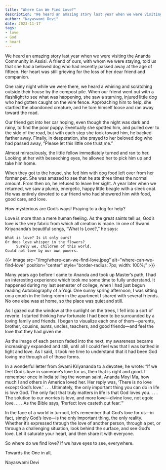 ```yaml
---
title: "Where Can We Find Love?"
description: "We heard an amazing story last year when we were visiting the Ananda Community in Assisi. A friend of ours, with whom we were staying, told us that she had a beloved dog who had recently passed away at the age of fifteen. Her heart was still grieving for the loss of her dear friend and companion."
author: "Nayaswami Devi"
date: 2023-11-17
tags:
- love
- God
- heart
---
```


We heard an amazing story last year when we were visiting the Ananda Community in Assisi. A friend of ours, with whom we were staying, told us that she had a beloved dog who had recently passed away at the age of fifteen. Her heart was still grieving for the loss of her dear friend and companion.

One rainy night while we were there, we heard a whining and scratching outside their house by the compost pile. When our friend went out with a flashlight to see what was happening, she saw a starving, injured little dog who had gotten caught on the wire fence. Approaching him to help, she startled the abandoned creature, and he tore himself loose and ran away toward the road.

Our friend got into her car hoping, even though the night was dark and rainy, to find the poor puppy. Eventually she spotted him, and pulled over to the side of the road, but with each step she took toward him, he backed farther away. Finally, in desperation, she prayed to her beloved dog who had passed away, “Please let this little one trust me.”

Almost miraculously, the little fellow immediately turned and ran to her. Looking at her with beseeching eyes, he allowed her to pick him up and take him home.

When they got to the house, she fed him with dog food left over from her former pet. She was amazed to see that he ate three times the normal amount. From then on, he refused to leave her sight. A year later when we returned, we saw a plump, energetic, happy little beagle with a sleek coat. He was entirely devoted to our friend who had showered him with food, good care, and love.

How mysterious are God’s ways! Praying to a dog for help?

Love is more than a mere human feeling. As the great saints tell us, God’s love is the very fabric from which all creation is made. In one of Swami Kriyananda’s beautiful songs, “What Is Love?,” he says:

```
What is love? Is it only ours?
Or does love whisper in the flowers?
     Surely we, children of this world,
Could not love by our own powers.
```

{{< image src="/img/where-can-we-find-love.jpeg" alt="where-can-we-find-love" position="center" style="border-radius: 7px; width: 100%;" >}}

Many years ago before I came to Ananda and took up Master’s path, I had an interesting experience which took me some time to fully understand. It happened during my last semester of college, when I had just begun reading Autobiography of a Yogi. One sunny spring afternoon, I was sitting on a couch in the living room in the apartment I shared with several friends. No one else was at home, so the place was quiet and still.

As I gazed out the window at the sunlight on the trees, I fell into a sort of reverie. I started thinking how fortunate I had been to be surrounded by a loving family and friends. I began to visualize each one of them—parents, brother, cousins, aunts, uncles, teachers, and good friends—and feel the love that they had given me.

As the image of each person faded into the next, my awareness became increasingly expanded and still, until all I could feel was that I was bathed in light and love. As I said, it took me time to understand that it had been God loving me through all of those forms.

In a wonderful letter from Swami Kriyananda to a devotee, he wrote: “If we feel God’s love in someone’s love for us, then that is right and good. I remember once in India telling the woman saint, Ananda Moyi Ma, how much I and others in America loved her. Her reply was, ‘There is no love except God’s love.’ . . . Ultimately, the only important thing you can do in life is love God. The only fact that truly matters in life is that God loves you. . . . The solution to our worries is love, and more love—divine love, not egoic love. . . . As the Bible says, ‘Perfect love casteth out fear.’”

In the face of a world in turmoil, let’s remember that God’s love for us—in fact, simply God’s love—is the only important thing, the only reality. Whether it’s expressed through the love of another person, through a pet, or through a challenging situation, look behind the surface, and see God’s love. Let it saturate your heart, and then share it with everyone.

So where do we find love? If we have eyes to see, everywhere.

Towards the One in all,

Nayaswami Devi
